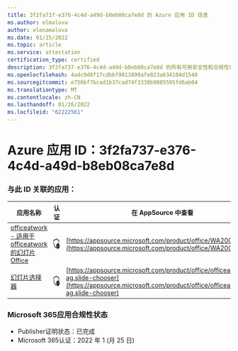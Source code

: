 ```yaml
---
title: 3f2fa737-e376-4c4d-a49d-b8eb08ca7e8d 的 Azure 应用 ID 信息
ms.author: elmalova
author: elenamalova
ms.date: 01/25/2022
ms.topic: article
ms.service: attestation
certification_type: certified
description: 3f2fa737-e376-4c4d-a49d-b8eb08ca7e8d 的所有可用安全性和合规性信息。
ms.openlocfilehash: 4adc9d8f17cdbbf9013899afe023a634104d1540
ms.sourcegitcommit: e756bf7bcad1b37cad74f3330b9885595fd6ab04
ms.translationtype: MT
ms.contentlocale: zh-CN
ms.lasthandoff: 01/26/2022
ms.locfileid: "62222561"
---
```

# <a name="azure-app-id-3f2fa737-e376-4c4d-a49d-b8eb08ca7e8d"></a>Azure 应用 ID：3f2fa737-e376-4c4d-a49d-b8eb08ca7e8d


### <a name="apps-associated-with-this-id"></a>与此 ID 关联的应用：
| **应用名称** | **认证** | **在 AppSource 中查看** |
|--------------|---------------|-----------------------|
| [officeatwork - 适用于 officeatwork 的幻灯片Office](https://docs.microsoft.com/microsoft-365-app-certification/forward/WA200002582) | <img alt="Certified application badge" src="../media/certified-badge.png" height="25" width="25" /> | [https://appsource.microsoft.com/product/office/WA200002582](https://appsource.microsoft.com/product/office/WA200002582) |
| [幻灯片选择器](https://docs.microsoft.com/microsoft-365-app-certification/forward/officeatwork-ag.slide-chooser) | <img alt="Certified application badge" src="../media/certified-badge.png" height="25" width="25" /> | [https://appsource.microsoft.com/product/office/officeatwork-ag.slide-chooser](https://appsource.microsoft.com/product/office/officeatwork-ag.slide-chooser) |

### <a name="microsoft-365-app-compliance-status"></a>Microsoft 365应用合规性状态
- Publisher证明状态：已完成
- Microsoft 365认证：2022 年 1 (月 25 日) 
